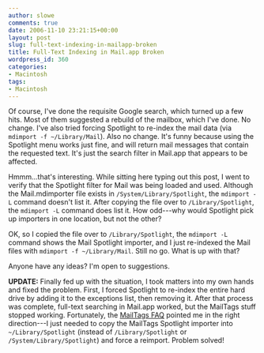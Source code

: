 ```yaml
---
author: slowe
comments: true
date: 2006-11-10 23:21:15+00:00
layout: post
slug: full-text-indexing-in-mailapp-broken
title: Full-Text Indexing in Mail.app Broken
wordpress_id: 360
categories:
- Macintosh
tags:
- Macintosh
---
```


Of course, I've done the requisite Google search, which turned up a few hits. Most of them suggested a rebuild of the mailbox, which I've done. No change. I've also tried forcing Spotlight to re-index the mail data (via `mdimport -f ~/Library/Mail`). Also no change. It's funny because using the Spotlight menu works just fine, and will return mail messages that contain the requested text. It's just the search filter in Mail.app that appears to be affected.

Hmmm...that's interesting. While sitting here typing out this post, I went to verify that the Spotlight filter for Mail was being loaded and used. Although the Mail.mdimporter file exists in `/System/Library/Spotlight`, the `mdimport -L` command doesn't list it. After copying the file over to `/Library/Spotlight`, the `mdimport -L` command does list it. How odd---why would Spotlight pick up importers in one location, but not the other?

OK, so I copied the file over to `/Library/Spotlight`, the `mdimport -L` command shows the Mail Spotlight importer, and I just re-indexed the Mail files with `mdimport -f ~/Library/Mail`. Still no go. What is up with that?

Anyone have any ideas? I'm open to suggestions.

**UPDATE:** Finally fed up with the situation, I took matters into my own hands and fixed the problem. First, I forced Spotlight to re-index the entire hard drive by adding it to the exceptions list, then removing it. After that process was complete, full-text searching in Mail.app worked, but the MailTags stuff stopped working. Fortunately, the [MailTags FAQ](http://www.indev.ca/MTFAQ.html) pointed me in the right direction---I just needed to copy the MailTags Spotlight importer into `~/Library/Spotlight` (instead of `/Library/Spotlight` or `/System/Library/Spotlight`) and force a reimport. Problem solved!
